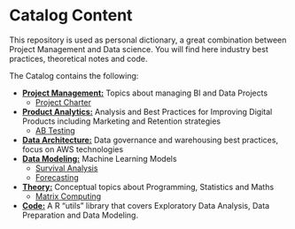 # Catalog Content

This repository is used as personal dictionary, a great combination between Project Management and Data science. You will find here industry best practices, theoretical notes and code. 

The Catalog contains the following:

* **[Project Management:](https://github.com/DeliaDelAguila/Catalog/tree/master/Project%20Management)** Topics about managing BI and Data Projects
  * [Project Charter](https://github.com/DeliaDelAguila/Catalog/blob/master/Project%20Management/Project%20Charter.md)
* **[Product Analytics:](https://github.com/DeliaDelAguila/Catalog/tree/master/Product%20Analytics)** Analysis and Best Practices for Improving Digital Products including Marketing and Retention strategies
  * [AB Testing](https://github.com/DeliaDelAguila/Catalog/blob/master/Product%20Analytics/AB%20Testing.md)
* **[Data Architecture:](https://github.com/DeliaDelAguila/Catalog/tree/master/Data%20Architecture)** Data governance and warehousing best practices, focus on AWS technologies
* **[Data Modeling:](https://github.com/DeliaDelAguila/Catalog/tree/master/Data%20Modeling)** Machine Learning Models
  * [Survival Analysis](https://github.com/DeliaDelAguila/Catalog/blob/master/Data%20Modeling/Survival%20Analysis.md)
  * [Forecasting](https://github.com/DeliaDelAguila/Catalog/blob/master/Data%20Modeling/Forecasting.md)
* **[Theory:](https://github.com/DeliaDelAguila/Catalog/tree/master/Theory)** Conceptual topics about Programming, Statistics and Maths
  * [Matrix Computing](https://github.com/DeliaDelAguila/Catalog/tree/master/Theory)
* **[Code:](https://github.com/DeliaDelAguila/Catalog/tree/master/Code)** A R “utils” library that covers Exploratory Data Analysis, Data Preparation and Data Modeling.
